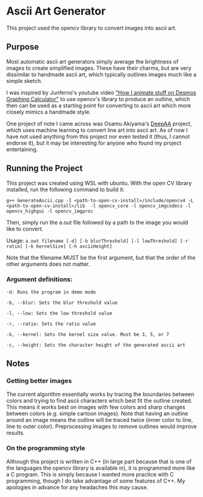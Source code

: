 # Ascii Art Generator
This project used the opencv library to convert images into ascii art.

## Purpose
Most automatic ascii art generators simply average the brightness of images to create simplified images. These have their charms, but are very dissimilar to handmade ascii art, which typically outlines images much like a simple sketch. 

I was inspired by Junferno's youtube video ["How I animate stuff on Desmos Graphing Calculator"](https://www.youtube.com/watch?v=BQvBq3K50u8) to use opencv's library to produce an outline, which then can be used as a starting point for converting to ascii art which more closely mimics a handmade style. 

One project of note I came across was Osamu Akiyama's [DeepAA](https://github.com/OsciiArt/DeepAA) project, which uses machine learning to convert line art into ascii art. As of now I have not used anything from this project nor even tested it (thus, I cannot endorse it), but it may be interesting for anyone who found my project entertaining. 


## Running the Project
This project was created using WSL with ubuntu. With the open CV library installed, run the following command to build it: 

`g++ GenerateAscii.cpp -I <path-to-open-cv-install>/include/opencv4 -L <path-to-open-cv-install>/lib  -l opencv_core -l opencv_imgcodecs -l opencv_highgui -l opencv_imgproc`

Then, simply run the a.out file followed by a path to the image you would like to convert. 

Usage: `a.out filename [-d] [-b blurThreshold] [-l lowThreshold] [-r ratio] [-k kernelSize] [-h asciiHeight]`

Note that the filename MUST be the first argument, but that the order of the other arguments does not matter. 

### Argument definitions: 

`-d: Runs the program in demo mode`

`-b, --blur: Sets the blur threshold value`

`-l, --low: Sets the low threshold value`

`-r, --ratio: Sets the ratio value`

`-k, --kernel: Sets the kernel size value. Must be 3, 5, or 7`

`-c, --height: Sets the character height of the generated ascii art`

## Notes
### Getting better images
The current algorithm essentially works by tracing the boundaries between colors and trying to find ascii characters which best fit the outline created. This means it works best on images with few colors and sharp changes between colors (e.g. simple cartoon images). Note that having an outline around an image means the outline will be traced twice (inner color to line, line to outer color). Preprocessing images to remove outlines would improve results. 
### On the programming style
Although this project is written in C++ (in large part because that is one of the languages the opencv library is available in), it is programmed more like a C program. This is simply because I wanted more practice with C programming, though I do take advantage of some features of C++. My apologies in advance for any headaches this may cause.